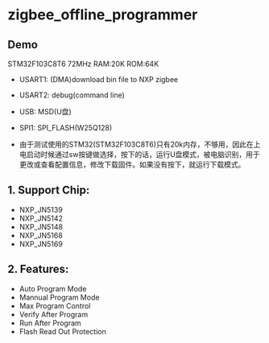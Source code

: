 # zigbee_offline_programmer

## Demo
STM32F103C8T6 72MHz RAM:20K ROM:64K

* USART1: (DMA)download bin file to NXP zigbee
* USART2: debug(command line)
* USB: MSD(U盘)
* SPI1: SPI_FLASH(W25Q128)

* 由于测试使用的STM32(STM32F103C8T6)只有20k内存，不够用，因此在上电启动时候通过sw按键做选择，按下的话，运行U盘模式，被电脑识别，用于更改或查看配置信息，修改下载固件。如果没有按下，就运行下载模式。


## 1. Support Chip:
- NXP_JN5139
- NXP_JN5142
- NXP_JN5148
- NXP_JN5168
- NXP_JN5169

## 2. Features:
- Auto Program Mode
- Mannual Program Mode
- Max Program Control
- Verify After Program
- Run After Program
- Flash Read Out Protection
